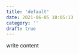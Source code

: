 ```yaml
---
title: 'default'
date: 2021-06-05 18:05:13
category: ''
draft: true
---
```


write content

<br/>
<br/>
<br/>
<br/>
